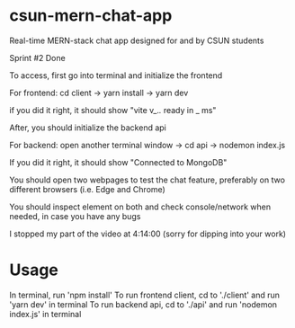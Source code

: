 # csun-mern-chat-app
Real-time MERN-stack chat app designed for and by CSUN students

Sprint #2 Done

To access, first go into terminal and initialize the frontend

For frontend: cd client -> yarn install -> yarn dev

if you did it right, it should show "vite v_._._ ready in _ ms"

After, you should initialize the backend api

For backend: open another terminal window -> cd api -> nodemon index.js

If you did it right, it should show "Connected to MongoDB"

You should open two webpages to test the chat feature, preferably on two different browsers (i.e. Edge and Chrome)

You should inspect element on both and check console/network when needed, in case you have any bugs

I stopped my part of the video at 4:14:00 (sorry for dipping into your work)
# Usage
In terminal, run 'npm install'
To run frontend client, cd to './client' and run 'yarn dev' in terminal
To run backend api, cd to './api' and run 'nodemon index.js' in terminal
